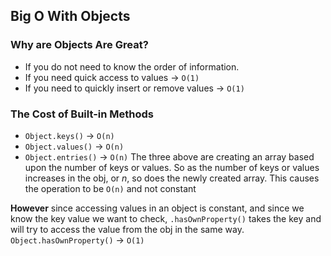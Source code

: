 ## Big O With Objects

### Why are Objects Are Great?

- If you do not need to know the order of information.
- If you need quick access to values -> `O(1)`
- If you need to quickly insert or remove values -> `O(1)`

### The Cost of Built-in Methods

- `Object.keys()` -> `O(n)`
- `Object.values()` -> `O(n)`
- `Object.entries()` -> `O(n)`
  The three above are creating an array based upon the number of keys or values. So as the number of keys or values increases in the obj, or _n_, so does the newly created array. This causes the operation to be `O(n)` and not constant

**However** since accessing values in an object is constant, and since we know the key value we want to check, `.hasOwnProperty()` takes the key and will try to access the value from the obj in the same way.
`Object.hasOwnProperty()` -> `O(1)`
